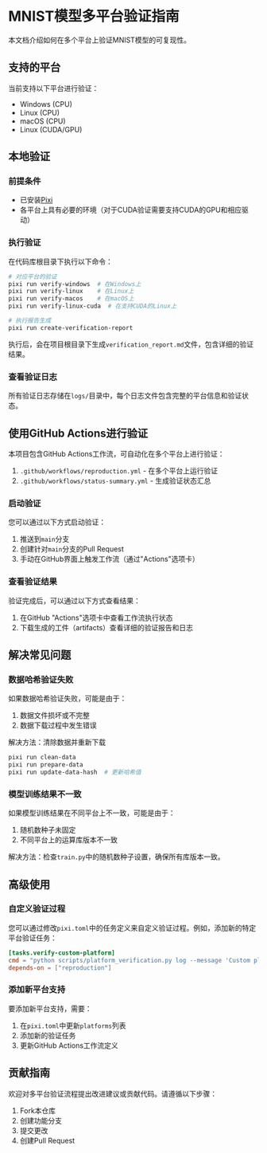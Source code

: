 # MNIST模型多平台验证指南

本文档介绍如何在多个平台上验证MNIST模型的可复现性。

## 支持的平台

当前支持以下平台进行验证：

- Windows (CPU)
- Linux (CPU)
- macOS (CPU)
- Linux (CUDA/GPU)

## 本地验证

### 前提条件

- 已安装[Pixi](https://github.com/prefix-dev/pixi)
- 各平台上具有必要的环境（对于CUDA验证需要支持CUDA的GPU和相应驱动）

### 执行验证

在代码库根目录下执行以下命令：

```bash
# 对应平台的验证
pixi run verify-windows  # 在Windows上
pixi run verify-linux    # 在Linux上
pixi run verify-macos    # 在macOS上
pixi run verify-linux-cuda  # 在支持CUDA的Linux上

# 执行报告生成
pixi run create-verification-report
```

执行后，会在项目根目录下生成`verification_report.md`文件，包含详细的验证结果。

### 查看验证日志

所有验证日志存储在`logs/`目录中，每个日志文件包含完整的平台信息和验证状态。

## 使用GitHub Actions进行验证

本项目包含GitHub Actions工作流，可自动化在多个平台上进行验证：

1. `.github/workflows/reproduction.yml` - 在多个平台上运行验证
2. `.github/workflows/status-summary.yml` - 生成验证状态汇总

### 启动验证

您可以通过以下方式启动验证：

1. 推送到`main`分支
2. 创建针对`main`分支的Pull Request
3. 手动在GitHub界面上触发工作流（通过"Actions"选项卡）

### 查看验证结果

验证完成后，可以通过以下方式查看结果：

1. 在GitHub "Actions"选项卡中查看工作流执行状态
2. 下载生成的工件（artifacts）查看详细的验证报告和日志

## 解决常见问题

### 数据哈希验证失败

如果数据哈希验证失败，可能是由于：

1. 数据文件损坏或不完整
2. 数据下载过程中发生错误

解决方法：清除数据并重新下载

```bash
pixi run clean-data
pixi run prepare-data
pixi run update-data-hash  # 更新哈希值
```

### 模型训练结果不一致

如果模型训练结果在不同平台上不一致，可能是由于：

1. 随机数种子未固定
2. 不同平台上的运算库版本不一致

解决方法：检查`train.py`中的随机数种子设置，确保所有库版本一致。

## 高级使用

### 自定义验证过程

您可以通过修改`pixi.toml`中的任务定义来自定义验证过程。例如，添加新的特定平台验证任务：

```toml
[tasks.verify-custom-platform]
cmd = "python scripts/platform_verification.py log --message 'Custom platform verification'"
depends-on = ["reproduction"]
```

### 添加新平台支持

要添加新平台支持，需要：

1. 在`pixi.toml`中更新`platforms`列表
2. 添加新的验证任务
3. 更新GitHub Actions工作流定义

## 贡献指南

欢迎对多平台验证流程提出改进建议或贡献代码。请遵循以下步骤：

1. Fork本仓库
2. 创建功能分支
3. 提交更改
4. 创建Pull Request 